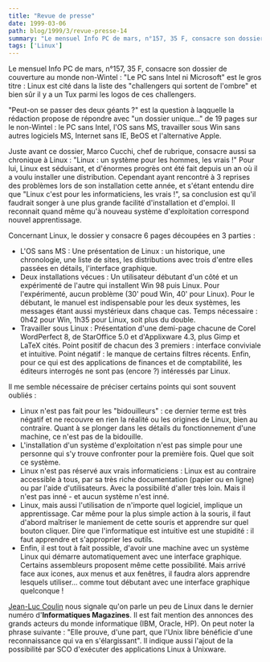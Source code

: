 ```yaml
---
title: "Revue de presse"
date: 1999-03-06
path: blog/1999/3/revue-presse-14
summary: "Le mensuel Info PC de mars, n°157, 35 F, consacre son dossier de couverture au monde non-Wintel : \"Le PC sans Intel ni Microsoft\" est le gros titre : Linux est cité dans la liste des \"challengers qui sortent de l'ombre\" et bien sûr il y a un Tux parmi les logos de ces challengers."
tags: ['Linux']
---
```


<P>Le mensuel Info PC de mars, n°157, 35 F, consacre son dossier de
couverture au monde non-Wintel : "Le PC sans Intel ni Microsoft" est le
gros titre : Linux est cité dans la liste des "challengers qui sortent
de l'ombre" et bien sûr il y a un Tux parmi les logos de ces
challengers.</P>

<P>"Peut-on se passer des deux géants ?" est la question à laqquelle la
rédaction propose de répondre avec "un dossier unique..." de 19 pages
sur le non-Wintel : le PC sans Intel, l'OS sans MS, travailler sous Win
sans autres logiciels MS, Internet sans IE, BeOS et l'alternative Apple.</P>

<P>Juste avant ce dossier, Marco Cucchi, chef de rubrique, consacre aussi
sa chronique à Linux : "Linux : un système pour les hommes, les vrais !"
Pour lui, Linux est séduisant, et d'énormes progrès ont été fait depuis
un an où il a voulu installer une distribution. Cependant ayant
rencontré à 3 reprises des problèmes lors de son installation cette
année, et s'étant entendu dire que "Linux c'est pour les informaticiens,
les vrais !", sa conclusion est qu'il faudrait songer à une plus grande
facilité d'installation et d'emploi. Il reconnait quand même qu'à
nouveau système d'exploitation correspond nouvel apprentissage.</P>

<P>Concernant Linux, le dossier y consacre 6 pages découpées en 3 parties :</P>

<UL>

<LI>L'OS sans MS :
Une présentation de Linux : un historique, une chronologie, une liste de
sites, les distributions avec trois d'entre elles passées en détails,
l'interface graphique.
<LI>Deux installations vécues :
Un utilisateur débutant d'un côté et un expérimenté de l'autre qui
installent Win 98 puis Linux. Pour l'expérimenté, aucun problème (30'
poud Win, 40' pour Linux). Pour le débutant, le manuel est indispensable
pour les deux systèmes, les messages étant aussi mystérieux dans chaque
cas. Temps nécessaire : 0h42 pour Win, 1h35 pour Linux, soit plus du
double.
<LI>Travailler sous Linux :
Présentation d'une demi-page chacune de Corel WordPerfect 8, de
StarOffice 5.0 et d'Applixware 4.3, plus Gimp et LaTeX cités. Point
positif de chacun des 3 premiers : interface conviviale et intuitive.
Point négatif : le manque de certains filtres récents. Enfin, pour ce
qui est des applications de finances et de comptabilité, les éditeurs
interrogés ne sont pas (encore ?) intéressés par Linux.
</UL>

<P>Il me semble nécessaire de préciser certains points qui sont souvent
oubliés :</P>

<UL>

<LI>Linux n'est pas fait pour les "bidouilleurs" : ce dernier terme est
très
négatif et ne recouvre en rien la réalité ou les origines de Linux, bien
au contraire. Quant à se plonger dans les détails du fonctionnement
d'une machine, ce n'est pas de la bidouille.
<LI>L'installation d'un système d'exploitation n'est pas simple pour une
personne qui s'y trouve confronter pour la première fois. Quel que soit
ce système.
<LI>Linux n'est pas réservé aux vrais informaticiens : Linux est au
contraire accessible à tous, par sa très riche documentation (papier ou
en ligne) ou par l'aide d'utilisateurs. Avec la possibilité d'aller très
loin. Mais il n'est pas inné - et aucun système n'est inné.
<LI>Linux, mais aussi l'utilisation de n'importe quel logiciel, implique
un apprentissage. Car même pour la plus simple action à la souris, il
faut d'abord maîtriser le maniement de cette  souris et apprendre sur
quel bouton cliquer. Dire que l'informatique est intuitive est une
stupidité : il faut apprendre et s'approprier les outils.
<LI>Enfin, il est tout à fait possible, d'avoir une machine avec un
système Linux qui démarre automatiquement avec une interface graphique.
Certains assembleurs proposent même cette possibilité. Mais arrivé face
aux icones, aux menus et aux fenêtres, il faudra alors apprendre
lesquels utiliser... comme tout débutant avec une interface graphique
quelconque !
</UL>

<P>
<A HREF="mailto:jeanluc.coulin@francetelecom.fr">Jean-Luc Coulin</A>
nous signale qu'on parle un peu de Linux dans le dernier numéro
d'<B>Informatiques Magazines</B>.
Il est fait mention des annonces des grands acteurs du monde informatique
(IBM, Oracle, HP).
On peut noter la phrase suivante : "Elle prouve, d'une part, que l'Unix
libre bénéficie d'une reconnaissance qui va en s'élargissant".
Il indique aussi l'ajout de la possibilité par SCO d'exécuter des
applications Linux à Unixware.
</P>


